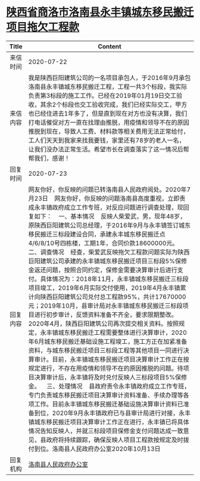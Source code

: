 # <a href="http://www.shangluo.gov.cn/zmhd/ldxxxx.jsp?urltype=leadermail.LeaderMailContentUrl&wbtreeid=1112&leadermailid=6231">陕西省商洛市洛南县永丰镇城东移民搬迁项目拖欠工程款</a>
| Title |                                                                                                                                                                                                                                                                                                                                                                                                                                    Content                                                                                                                                                                                                                                                                                                                                                                                                                                     |
|:-----:|--------------------------------------------------------------------------------------------------------------------------------------------------------------------------------------------------------------------------------------------------------------------------------------------------------------------------------------------------------------------------------------------------------------------------------------------------------------------------------------------------------------------------------------------------------------------------------------------------------------------------------------------------------------------------------------------------------------------------------------------------------------------------------------------------------------------------------------------------------------------------------|
| 来信时间  | 2020-07-22                                                                                                                                                                                                                                                                                                                                                                                                                                                                                                                                                                                                                                                                                                                                                                                                                                                                     |
| 来信内容  | 我是陕西巨阳建筑公司的一名项目承包人，于2016年9月承包洛南县永丰镇城东移民搬迁工程，工程一共3个标段，我实际负责第3标段的施工工作。已经在2019年01月19日交工验收，其余2个标段也交工验收完成，我们已经实际交工，甲方也已经住进去1年多了，但是直到现在对方也没有决算，我们打电话催促对方一直在找理由推脱，用疫情和领导不在的原因推脱到现在，导致人工费、材料款等相关费用无法正常给付，工人们天天到我家来找我要钱，家里还有78岁的老人一名，让我们没办法正常生活。希望市长在调查落实了这一情况后帮帮我们，感谢！                                                                                                                                                                                                                                                                                                                                                                                                                                                                                                                                                                                                                 |
| 回复时间  | 2020-07-23                                                                                                                                                                                                                                                                                                                                                                                                                                                                                                                                                                                                                                                                                                                                                                                                                                                                     |
| 回复内容  | 网友你好，你反映的问题已转洛南县人民政府阅处。2020年7月23日    网友你好，你反映的问题洛南县高度重视，立即责成永丰镇政府成立工作专班，对反应问题进行调查处理，现回复如下：    一、基本情况    反映人柴爱武，男，现年48岁，原陕西巨阳建筑公司总经理，于2016年9月与永丰镇签订城东移民搬迁三标段建设合同，承建永丰城东移民搬迁点4/6/8/10号四栋楼，工期1年，合同价款18600000元。    二、调查情况    经查，柴爱武反映拖欠工程款问题实际为陕西巨阳建筑公司承建的永丰镇城东移民搬迁项目三标段5%保修金返还问题，按照合同约定，保修金需要决算审计后进行支付。具体情况为：2018年11月，永丰镇城东移民搬迁三标段项目竣工，2019年6月实际交付使用，2019年4月永丰镇累计向陕西巨阳建筑公司兑付总工程款95%，共计17670000元；2019年10月，县审计局对永丰镇城东移民搬迁三标段项目进行初步审计，反馈资料准备不齐全，要求限期整改。2020年4月，陕西巨阳建筑公司再次提交相关资料。按照规定，永丰镇城东移民搬迁工程需要整体进行决算审计，2020年6月城东移民搬迁基础设施工程竣工，施工方正在加紧准备资料，与城东移民搬迁项目三标段工程等其他项目一同进行决算审计。目前，永丰镇城东移民搬迁项目决算审计工作正在按规定进行，不存在用疫情和领导不在的原因推脱的问题。待项目决算审计后，永丰镇将及时兑付反映人三标段项目5%保修金。    三、处理情况    县政府责令永丰镇政府成立工作专班，专门负责城东移民搬迁项目决算审计资料准备、手续办理等各项工作。目前永丰镇城东移民搬迁基础设施决算审计资料已准备到位，2020年9月永丰镇政府已与县审计局进行对接，永丰镇城东移民搬迁项目决算审计工作正在进行，永丰镇已将具体情况告知反映人，并就三标段项目保修金支付问题达成一致意见，县政府将持续跟踪，确保反映人项目工程款按规定及时拨付到位。洛南县人民政府办公室2020年10月13日 |
| 回复机构  | <a href="../../categories/agencies/洛南县人民政府办公室.md">洛南县人民政府办公室</a>                                                                                                                                                                                                                                                                                                                                                                                                                                                                                                                                                                                                                                                                                                                                                                                                               |